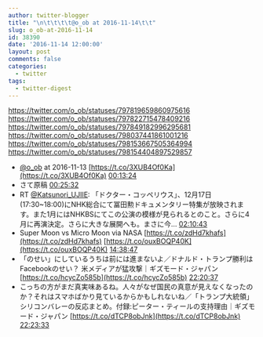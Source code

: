 ```yaml
---
author: twitter-blogger
title: "\n\t\t\t\t@o_ob at 2016-11-14\t\t"
slug: o_ob-at-2016-11-14
id: 38390
date: '2016-11-14 12:00:00'
layout: post
comments: false
categories:
  - twitter
tags:
  - twitter-digest
---
```


https://twitter.com/o_ob/statuses/797819659860975616 https://twitter.com/o_ob/statuses/797822715478409216 https://twitter.com/o_ob/statuses/797849182996295681 https://twitter.com/o_ob/statuses/798037441861001216 https://twitter.com/o_ob/statuses/798153667505364994 https://twitter.com/o_ob/statuses/798154404897529857  

*   [@o_ob](https://twitter.com/o_ob) at 2016-11-13 [https://t.co/3XUB4Of0Ka](https://t.co/3XUB4Of0Ka) [00:13:24](https://twitter.com/o_ob/statuses/797819659860975616)
*   さて原稿 [00:25:32](https://twitter.com/o_ob/statuses/797822715478409216)
*   RT [@Katsunori_UJIIE](https://twitter.com/Katsunori_UJIIE): 「ドクター・コッペリウス」、12月17日(17:30~18:00)にNHK総合にて冨田勲ドキュメンタリー特集が放映されます。また1月にはNHKBSにてこの公演の模様が見られるとのこと。さらに4月に再演決定。さらに大きな展開へも。まさに今… [02:10:43](https://twitter.com/o_ob/statuses/797849182996295681)
*   Super Moon vs Micro Moon via NASA [https://t.co/zdHd7khafs](https://t.co/zdHd7khafs) [https://t.co/ouxBOQP40K](https://t.co/ouxBOQP40K) [14:38:47](https://twitter.com/o_ob/statuses/798037441861001216)
*   「のせい」にしているうちは前には進まないよ／ドナルド・トランプ勝利はFacebookのせい？ 米メディアが猛攻撃｜ギズモード・ジャパン [https://t.co/hcycZo585b](https://t.co/hcycZo585b) [22:20:37](https://twitter.com/o_ob/statuses/798153667505364994)
*   こっちの方がまだ真実味あるね。人々がなぜ国民の真意が見えなくなったのか？それはスマホばかり見ているからかもしれないね／「トランプ大統領」シリコンバレーの反応まとめ。付録:ピーター・ティールの支持理由｜ギズモード・ジャパン [https://t.co/dTCP8obJnk](https://t.co/dTCP8obJnk) [22:23:33](https://twitter.com/o_ob/statuses/798154404897529857)